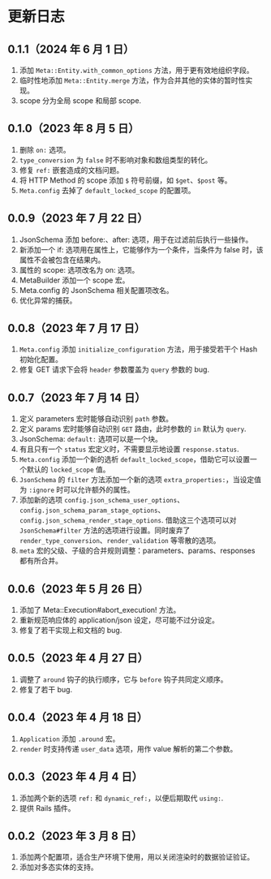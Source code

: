 # 更新日志

## 0.1.1（2024 年 6 月 1 日）

1. 添加 `Meta::Entity.with_common_options` 方法，用于更有效地组织字段。
2. 临时性地添加 `Meta::Entity.merge` 方法，作为合并其他的实体的暂时性实现。
3. scope 分为全局 scope 和局部 scope.

## 0.1.0（2023 年 8 月 5 日）

1. 删除 `on:` 选项。
2. `type_conversion` 为 `false` 时不影响对象和数组类型的转化。
3. 修复 `ref:` 嵌套造成的文档问题。
4. 将 HTTP Method 的 scope 添加 `$` 符号前缀，如 `$get`、`$post` 等。
5. `Meta.config` 去掉了 `default_locked_scope` 的配置项。

## 0.0.9（2023 年 7 月 22 日）

1. JsonSchema 添加 before:、after: 选项，用于在过滤前后执行一些操作。
2. 新添加一个 if: 选项用在属性上，它能够作为一个条件，当条件为 false 时，该属性不会被包含在结果内。
3. 属性的 scope: 选项改名为 on: 选项。
4. MetaBuilder 添加一个 scope 宏。
5. Meta.config 的 JsonSchema 相关配置项改名。
6. 优化异常的捕获。

## 0.0.8（2023 年 7 月 17 日）

1. `Meta.config` 添加 `initialize_configuration` 方法，用于接受若干个 Hash 初始化配置。
2. 修复 GET 请求下会将 `header` 参数覆盖为 `query` 参数的 bug.

## 0.0.7（2023 年 7 月 14 日）

1. 定义 parameters 宏时能够自动识别 `path` 参数。
2. 定义 params 宏时能够自动识别 `GET` 路由，此时参数的 `in` 默认为 `query`.
3. JsonSchema: `default:` 选项可以是一个块。
4. 有且只有一个 `status` 宏定义时，不需要显示地设置 `response.status`.
5. `Meta.config` 添加一个新的选析 `default_locked_scope`，借助它可以设置一个默认的 `locked_scope` 值。
6. `JsonSchema` 的 `filter` 方法添加一个新的选项 `extra_properties:`，当设定值为 `:ignore` 时可以允许额外的属性。
7. 添加新的选项 `config.json_schema_user_options`、`config.json_schema_param_stage_options`、`config.json_schema_render_stage_options`. 借助这三个选项可以对 `JsonSchema#filter` 方法的选项进行设置。同时废弃了 `render_type_conversion`、`render_validation` 等零散的选项。
8. `meta` 宏的父级、子级的合并规则调整：parameters、params、responses 都有所合并。

## 0.0.6（2023 年 5 月 26 日）

1. 添加了 Meta::Execution#abort_execution! 方法。
2. 重新规范响应体的 application/json 设定，尽可能不过分设定。
3. 修复了若干实现上和文档的 bug.

## 0.0.5（2023 年 4 月 27 日）

1. 调整了 `around` 钩子的执行顺序，它与 `before` 钩子共同定义顺序。
2. 修复了若干 bug.

## 0.0.4（2023 年 4 月 18 日）

1. `Application` 添加 `.around` 宏。
2. `render` 时支持传递 `user_data` 选项，用作 value 解析的第二个参数。

## 0.0.3（2023 年 4 月 4 日）

1. 添加两个新的选项 `ref:` 和 `dynamic_ref:`，以便后期取代 `using:`.
2. 提供 Rails 插件。

## 0.0.2（2023 年 3 月 8 日）

1. 添加两个配置项，适合生产环境下使用，用以关闭渲染时的数据验证验证。
2. 添加对多态实体的支持。
